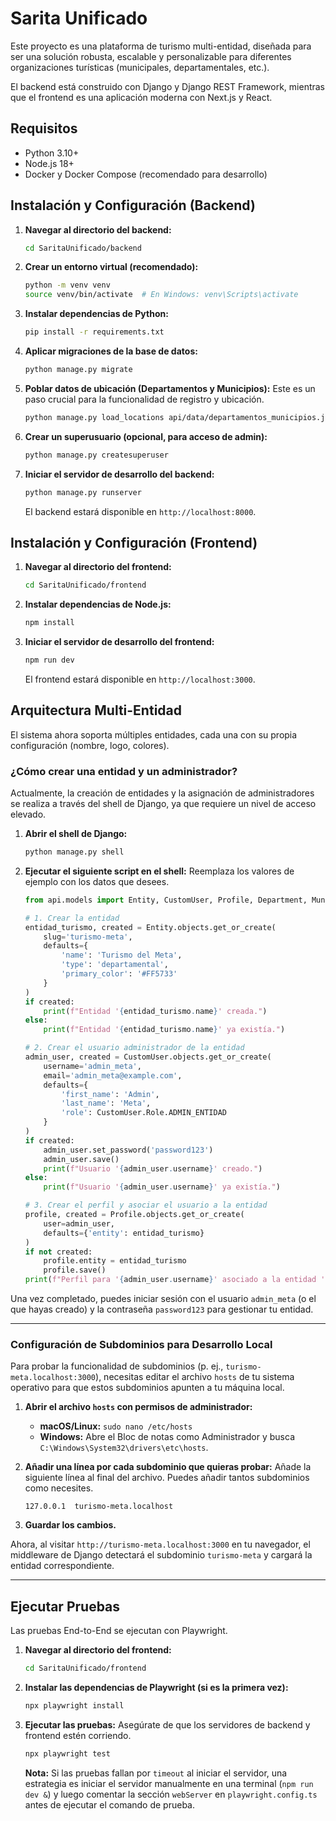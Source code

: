 # Sarita Unificado

Este proyecto es una plataforma de turismo multi-entidad, diseñada para ser una solución robusta, escalable y personalizable para diferentes organizaciones turísticas (municipales, departamentales, etc.).

El backend está construido con Django y Django REST Framework, mientras que el frontend es una aplicación moderna con Next.js y React.

## Requisitos

- Python 3.10+
- Node.js 18+
- Docker y Docker Compose (recomendado para desarrollo)

## Instalación y Configuración (Backend)

1.  **Navegar al directorio del backend:**
    ```bash
    cd SaritaUnificado/backend
    ```

2.  **Crear un entorno virtual (recomendado):**
    ```bash
    python -m venv venv
    source venv/bin/activate  # En Windows: venv\Scripts\activate
    ```

3.  **Instalar dependencias de Python:**
    ```bash
    pip install -r requirements.txt
    ```

4.  **Aplicar migraciones de la base de datos:**
    ```bash
    python manage.py migrate
    ```

5.  **Poblar datos de ubicación (Departamentos y Municipios):**
    Este es un paso crucial para la funcionalidad de registro y ubicación.
    ```bash
    python manage.py load_locations api/data/departamentos_municipios.json
    ```

6.  **Crear un superusuario (opcional, para acceso de admin):**
    ```bash
    python manage.py createsuperuser
    ```

7.  **Iniciar el servidor de desarrollo del backend:**
    ```bash
    python manage.py runserver
    ```
    El backend estará disponible en `http://localhost:8000`.

## Instalación y Configuración (Frontend)

1.  **Navegar al directorio del frontend:**
    ```bash
    cd SaritaUnificado/frontend
    ```

2.  **Instalar dependencias de Node.js:**
    ```bash
    npm install
    ```

3.  **Iniciar el servidor de desarrollo del frontend:**
    ```bash
    npm run dev
    ```
    El frontend estará disponible en `http://localhost:3000`.

## Arquitectura Multi-Entidad

El sistema ahora soporta múltiples entidades, cada una con su propia configuración (nombre, logo, colores).

### ¿Cómo crear una entidad y un administrador?

Actualmente, la creación de entidades y la asignación de administradores se realiza a través del shell de Django, ya que requiere un nivel de acceso elevado.

1.  **Abrir el shell de Django:**
    ```bash
    python manage.py shell
    ```

2.  **Ejecutar el siguiente script en el shell:**
    Reemplaza los valores de ejemplo con los datos que desees.

    ```python
    from api.models import Entity, CustomUser, Profile, Department, Municipality

    # 1. Crear la entidad
    entidad_turismo, created = Entity.objects.get_or_create(
        slug='turismo-meta',
        defaults={
            'name': 'Turismo del Meta',
            'type': 'departamental',
            'primary_color': '#FF5733'
        }
    )
    if created:
        print(f"Entidad '{entidad_turismo.name}' creada.")
    else:
        print(f"Entidad '{entidad_turismo.name}' ya existía.")

    # 2. Crear el usuario administrador de la entidad
    admin_user, created = CustomUser.objects.get_or_create(
        username='admin_meta',
        email='admin_meta@example.com',
        defaults={
            'first_name': 'Admin',
            'last_name': 'Meta',
            'role': CustomUser.Role.ADMIN_ENTIDAD
        }
    )
    if created:
        admin_user.set_password('password123')
        admin_user.save()
        print(f"Usuario '{admin_user.username}' creado.")
    else:
        print(f"Usuario '{admin_user.username}' ya existía.")

    # 3. Crear el perfil y asociar el usuario a la entidad
    profile, created = Profile.objects.get_or_create(
        user=admin_user,
        defaults={'entity': entidad_turismo}
    )
    if not created:
        profile.entity = entidad_turismo
        profile.save()
    print(f"Perfil para '{admin_user.username}' asociado a la entidad '{entidad_turismo.name}'.")
    ```

Una vez completado, puedes iniciar sesión con el usuario `admin_meta` (o el que hayas creado) y la contraseña `password123` para gestionar tu entidad.

---

### Configuración de Subdominios para Desarrollo Local

Para probar la funcionalidad de subdominios (p. ej., `turismo-meta.localhost:3000`), necesitas editar el archivo `hosts` de tu sistema operativo para que estos subdominios apunten a tu máquina local.

1.  **Abrir el archivo `hosts` con permisos de administrador:**
    *   **macOS/Linux:** `sudo nano /etc/hosts`
    *   **Windows:** Abre el Bloc de notas como Administrador y busca `C:\Windows\System32\drivers\etc\hosts`.

2.  **Añadir una línea por cada subdominio que quieras probar:**
    Añade la siguiente línea al final del archivo. Puedes añadir tantos subdominios como necesites.

    ```
    127.0.0.1  turismo-meta.localhost
    ```

3.  **Guardar los cambios.**

Ahora, al visitar `http://turismo-meta.localhost:3000` en tu navegador, el middleware de Django detectará el subdominio `turismo-meta` y cargará la entidad correspondiente.

---

## Ejecutar Pruebas

Las pruebas End-to-End se ejecutan con Playwright.

1.  **Navegar al directorio del frontend:**
    ```bash
    cd SaritaUnificado/frontend
    ```
2.  **Instalar las dependencias de Playwright (si es la primera vez):**
    ```bash
    npx playwright install
    ```
3.  **Ejecutar las pruebas:**
    Asegúrate de que los servidores de backend y frontend estén corriendo.
    ```bash
    npx playwright test
    ```
    **Nota:** Si las pruebas fallan por `timeout` al iniciar el servidor, una estrategia es iniciar el servidor manualmente en una terminal (`npm run dev &`) y luego comentar la sección `webServer` en `playwright.config.ts` antes de ejecutar el comando de prueba.